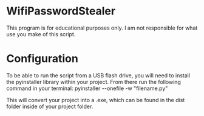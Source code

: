 # WifiPasswordStealer
This program is for educational purposes only. I am not responsible for what use you make of this script.

# Configuration
To be able to run the script from a USB flash drive, you will need to install the pyinstaller library within your project.
From there run the following command in your terminal: 
pyinstaller --onefile -w "filename.py"

This will convert your project into a .exe, which can be found in the dist folder inside of your project folder.
